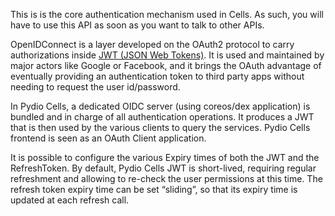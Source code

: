 
This is is the core authentication mechanism used in Cells. As such, you will have to use this API as soon as you want to talk to other APIs.

OpenIDConnect is a layer developed on the OAuth2 protocol to carry authorizations inside [JWT (JSON Web Tokens)](https://jwt.io/). It is used and maintained by major actors like Google or Facebook, and it brings the OAuth advantage of eventually providing an authentication token to third party apps without needing to request the user id/password.

In Pydio Cells, a dedicated OIDC server (using coreos/dex application) is bundled and in charge of all authentication operations. It produces a JWT that is then used by the various clients to query the services. Pydio Cells frontend is seen as an OAuth Client application.

It is possible to configure the various Expiry times of both the JWT and the RefreshToken. By default, Pydio Cells JWT is short-lived, requiring regular refreshment and allowing to re-check the user permissions at this time. The refresh token expiry time can be set “sliding”, so that its expiry time is updated at each refresh call.
